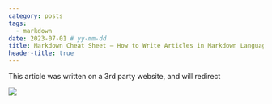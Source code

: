 ```yaml
---
category: posts
tags:
  - markdown
date: 2023-07-01 # yy-mm-dd
title: Markdown Cheat Sheet – How to Write Articles in Markdown Language
header-title: true
---
```


This article was written on a 3rd party website, and will redirect

![](https://img.shields.io/badge/external_navigation-blue)

<!-- more -->

<meta http-equiv="refresh" rel="canonical" content="0; url=https://www.freecodecamp.org/news/markdown-cheatsheet/" />